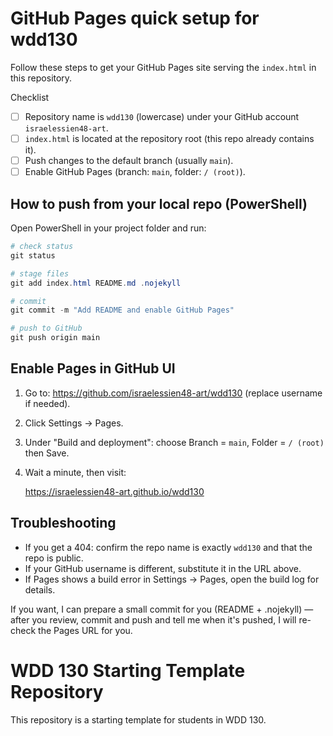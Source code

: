 GitHub Pages quick setup for wdd130
=================================

Follow these steps to get your GitHub Pages site serving the `index.html` in this repository.

Checklist
- [ ] Repository name is `wdd130` (lowercase) under your GitHub account `israelessien48-art`.
- [ ] `index.html` is located at the repository root (this repo already contains it).
- [ ] Push changes to the default branch (usually `main`).
- [ ] Enable GitHub Pages (branch: `main`, folder: `/ (root)`).

How to push from your local repo (PowerShell)
--------------------------------------------
Open PowerShell in your project folder and run:

```powershell
# check status
git status

# stage files
git add index.html README.md .nojekyll

# commit
git commit -m "Add README and enable GitHub Pages"

# push to GitHub
git push origin main
```

Enable Pages in GitHub UI
-------------------------
1. Go to: https://github.com/israelessien48-art/wdd130 (replace username if needed).
2. Click Settings → Pages.
3. Under "Build and deployment": choose Branch = `main`, Folder = `/ (root)` then Save.
4. Wait a minute, then visit:

   https://israelessien48-art.github.io/wdd130

Troubleshooting
---------------
- If you get a 404: confirm the repo name is exactly `wdd130` and that the repo is public.
- If your GitHub username is different, substitute it in the URL above.
- If Pages shows a build error in Settings → Pages, open the build log for details.

If you want, I can prepare a small commit for you (README + .nojekyll) — after you review, commit and push and tell me when it's pushed, I will re-check the Pages URL for you.
# WDD 130 Starting Template Repository
This repository is a starting template for students in WDD 130.